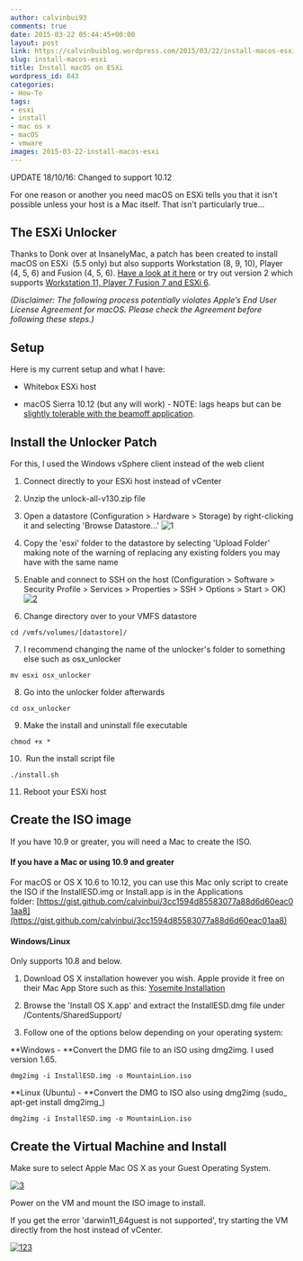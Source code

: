 ```yaml
---
author: calvinbui93
comments: true
date: 2015-03-22 05:44:45+00:00
layout: post
link: https://calvinbuiblog.wordpress.com/2015/03/22/install-macos-esxi/
slug: install-macos-esxi
title: Install macOS on ESXi
wordpress_id: 843
categories:
- How-To
tags:
- esxi
- install
- mac os x
- macOS
- vmware
images: 2015-03-22-install-macos-esxi
---
```


UPDATE 18/10/16: Changed to support 10.12

For one reason or another you need macOS on ESXi tells you that it isn't possible unless your host is a Mac itself. That isn't particularly true...

<!-- more -->


## The ESXi Unlocker


Thanks to Donk over at InsanelyMac, a patch has been created to install macOS on ESXi  (5.5 only) but also supports Workstation (8, 9, 10), Player (4, 5, 6) and Fusion (4, 5, 6). [Have a look at it here](http://www.insanelymac.com/forum/topic/267296-esxi-5-mac-os-x-unlocker/) or try out version 2 which supports [Workstation 11, Player 7 Fusion 7 and ESXi 6](http://www.insanelymac.com/forum/files/file/339-unlocker/).

_(Disclaimer: The following process potentially violates Apple’s End User License Agreement for macOS. Please check the Agreement before following these steps.)_


## Setup


Here is my current setup and what I have:



 	
  * Whitebox ESXi host

 	
  * macOS Sierra 10.12 (but any will work) - NOTE: lags heaps but can be [slightly tolerable with the beamoff application](http://www.insanelymac.com/forum/topic/302424-yosemite-on-vmware-unusable/).




## Install the Unlocker Patch


For this, I used the Windows vSphere client instead of the web client



 	
  1. Connect directly to your ESXi host instead of vCenter

 	
  2. Unzip the unlock-all-v130.zip file

 	
  3. Open a datastore (Configuration > Hardware > Storage) by right-clicking it and selecting 'Browse Datastore...'
![1](http://calvinbuiblog.files.wordpress.com/2015/01/11.png)

 	
  4. Copy the 'esxi' folder to the datastore by selecting 'Upload Folder' making note of the warning of replacing any existing folders you may have with the same name

 	
  5. Enable and connect to SSH on the host (Configuration > Software > Security Profile > Services > Properties > SSH > Options > Start > OK)
[![2](http://calvinbuiblog.files.wordpress.com/2015/01/21.png)](http://calvinbuiblog.files.wordpress.com/2015/01/21.png)

 	
  6. Change directory over to your VMFS datastore

    
    cd /vmfs/volumes/[datastore]/




 	
  7. I recommend changing the name of the unlocker's folder to something else such as osx_unlocker

    
    mv esxi osx_unlocker




 	
  8. Go into the unlocker folder afterwards

    
    cd osx_unlocker




 	
  9. Make the install and uninstall file executable

    
    chmod +x *
    




 	
  10.  Run the install script file

    
    ./install.sh




 	
  11. Reboot your ESXi host




## Create the ISO image


If you have 10.9 or greater, you will need a Mac to create the ISO.


#### **If you have a Mac or using 10.9 and greater**


For macOS or OS X 10.6 to 10.12, you can use this Mac only script to create the ISO if the InstallESD.img or Install.app is in the Applications folder: [https://gist.github.com/calvinbui/3cc1594d85583077a88d6d60eac01aa8](https://gist.github.com/calvinbui/3cc1594d85583077a88d6d60eac01aa8)


#### Windows/Linux


Only supports 10.8 and below.



 	
  1. Download OS X installation however you wish. Apple provide it free on their Mac App Store such as this: [Yosemite Installation](https://itunes.apple.com/us/app/os-x-yosemite/id915041082?mt=12)

 	
  2. Browse the 'Install OS X.app' and extract the InstallESD.dmg file under /Contents/SharedSupport/

 	
  3. Follow one of the options below depending on your operating system:


**Windows - **Convert the DMG file to an ISO using dmg2img. I used version 1.65.

    
    dmg2img -i InstallESD.img -o MountainLion.iso


**Linux (Ubuntu) - **Convert the DMG to ISO also using dmg2img (sudo_ apt-get install dmg2img_)

    
    dmg2img -i InstallESD.img -o MountainLion.iso




## Create the Virtual Machine and Install


Make sure to select Apple Mac OS X as your Guest Operating System.

[![3](http://calvinbuiblog.files.wordpress.com/2015/01/31.png)](http://calvinbuiblog.files.wordpress.com/2015/01/31.png)

Power on the VM and mount the ISO image to install.

If you get the error 'darwin11_64guest is not supported', try starting the VM directly from the host instead of vCenter.

[![123](https://calvin.me/mymedia/uploads/2015/03/123-1024x875.png)](http://calvinbuiblog.files.wordpress.com/2015/03/123.png)


